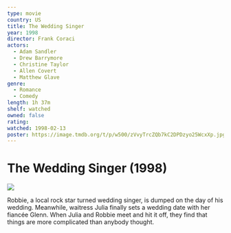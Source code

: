 ```yaml
---
type: movie
country: US
title: The Wedding Singer
year: 1998
director: Frank Coraci
actors:
  - Adam Sandler
  - Drew Barrymore
  - Christine Taylor
  - Allen Covert
  - Matthew Glave
genre:
  - Romance
  - Comedy
length: 1h 37m
shelf: watched
owned: false
rating:
watched: 1998-02-13
poster: https://image.tmdb.org/t/p/w500/zVvyTrcZQb7kC2DPDzyo25WcxXp.jpg
---
```


# The Wedding Singer (1998)

![](https://image.tmdb.org/t/p/w500/zVvyTrcZQb7kC2DPDzyo25WcxXp.jpg)

Robbie, a local rock star turned wedding singer, is dumped on the day of his wedding. Meanwhile, waitress Julia finally sets a wedding date with her fiancée Glenn. When Julia and Robbie meet and hit it off, they find that things are more complicated than anybody thought.